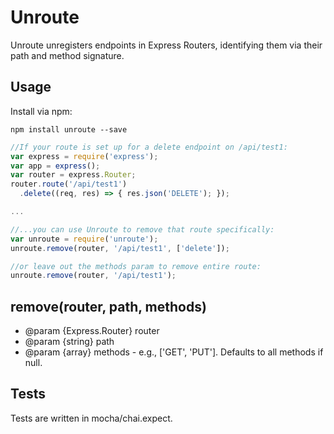 # Unroute

Unroute unregisters endpoints in Express Routers, identifying them via
their path and method signature.


## Usage
Install via npm:
```
npm install unroute --save
```



```javascript
//If your route is set up for a delete endpoint on /api/test1:
var express = require('express');
var app = express();
var router = express.Router;
router.route('/api/test1')
  .delete((req, res) => { res.json('DELETE'); });

...

//...you can use Unroute to remove that route specifically:
var unroute = require('unroute');
unroute.remove(router, '/api/test1', ['delete']);

//or leave out the methods param to remove entire route:
unroute.remove(router, '/api/test1');


```


## remove(router, path, methods)
 * @param  {Express.Router} router
 * @param  {string} path
 * @param  {array} methods - e.g., ['GET', 'PUT']. Defaults to all methods if null.



## Tests
Tests are written in mocha/chai.expect.

